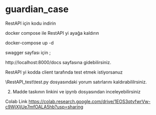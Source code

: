 # guardian_case

RestAPI için kodu indirin

docker compose ile RestAPI yi ayağa kaldırın

docker-compose up -d

swagger sayfası için ;

http://localhost:8000/docs sayfasına gidebilirsiniz.

RestAPI yi kodda client tarafında test etmek istiyorsanuz

\RestAPI_test\test.py dosyasındaki yorum satırlarını kaldırabililrsiniz.

2. Madde taskının linkini ve ipynb dosyasından inceleyebilirsiniz

Colab Link
https://colab.research.google.com/drive/1EOS3qtvfwrVw-c9WjXljUe7mfOALA5hb?usp=sharing
